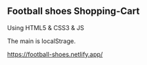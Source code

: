 <h2>Football shoes Shopping-Cart</h2>

Using HTML5 & CSS3 & JS

The main is localStrage.


https://football-shoes.netlify.app/
